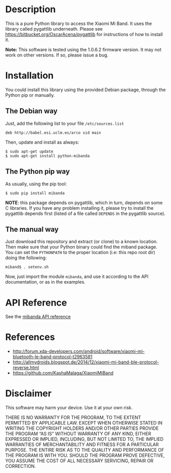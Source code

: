 Description
===========

This is a pure Python library to access the Xiaomi Mi Band. It uses
the library called pygattlib underneath. Please see
https://bitbucket.org/OscarAcena/pygattlib
for instructions of how to install it.

**Note:** This software is tested using the 1.0.6.2 firmware version.
It may not work on other versions. If so, please issue a bug.

Installation
============

You could install this library using the provided Debian package,
through the Python pip or manually.

The Debian way
--------------

Just, add the following list to your file `/etc/sources.list`

    deb http://babel.esi.uclm.es/arco sid main

Then, update and install as always:

    $ sudo apt-get update
    $ sudo apt-get install python-mibanda

The Python pip way
------------------

As usually, using the pip tool:

    $ sudo pip install mibanda

**NOTE**: this package depends on pygattlib, which in turn, depends on
some C libraries. If you have any problem installing it, please try to
install the pygattlib depends first (listed of a file called `DEPENDS`
in the pygattlib source).

The manual way
--------------

Just download this repository and extract (or clone) to a known
location. Then make sure that your Python binary could find the miband
package. You can set the `PYTHONPATH` to the proper location (i.e: this
repo root dir) doing the following:

    miband$ . setenv.sh

Now, just import the module `mibanda`, and use it according to the API
documentation, or as in the examples.

API Reference
=============

See the [mibanda API reference](http://oscaracena.bitbucket.org/mibanda/api/) 

References
==========

* http://forum.xda-developers.com/android/software/xiaomi-mi-bluetooth-le-band-protocol-t2963581
* http://allmydroids.blogspot.de/2014/12/xiaomi-mi-band-ble-protocol-reverse.html
* https://github.com/KashaMalaga/XiaomiMiBand

Disclaimer
==========

This software may harm your device. Use it at your own risk.

THERE IS NO WARRANTY FOR THE PROGRAM, TO THE EXTENT PERMITTED BY
APPLICABLE LAW. EXCEPT WHEN OTHERWISE STATED IN WRITING THE COPYRIGHT
HOLDERS AND/OR OTHER PARTIES PROVIDE THE PROGRAM “AS IS” WITHOUT
WARRANTY OF ANY KIND, EITHER EXPRESSED OR IMPLIED, INCLUDING, BUT NOT
LIMITED TO, THE IMPLIED WARRANTIES OF MERCHANTABILITY AND FITNESS FOR
A PARTICULAR PURPOSE. THE ENTIRE RISK AS TO THE QUALITY AND
PERFORMANCE OF THE PROGRAM IS WITH YOU. SHOULD THE PROGRAM PROVE
DEFECTIVE, YOU ASSUME THE COST OF ALL NECESSARY SERVICING, REPAIR OR
CORRECTION.